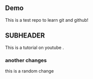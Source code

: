 ## Demo

This is a test repo to learn git and github!


## SUBHEADER

This is a tutorial on youtube .

### another changes 
 this is a random change 